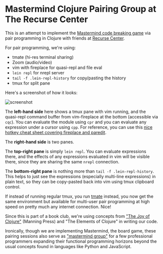 # Mastermind Clojure Pairing Group at The Recurse Center

This is an attempt to implement the [Mastermind code breaking game][mastermind]
via pair programming in Clojure with friends at [Recurse Center][recurse].

For pair programming, we're using:

- tmate (hi-res terminal sharing)
- Zoom (audio/video)
- vim with fireplace for quasi-repl and file eval
- `lein repl` for nrepl server
- `tail -f .lein-repl-history` for copy/pasting the history
- tmux for split pane

Here's a screenshot of how it looks:

![screenshot](https://user-images.githubusercontent.com/40263/102014924-85eebf80-3d26-11eb-8839-18befbf0e710.png)

The **left-hand side** here shows a tmux pane with vim running, and the
quasi-repl command buffer from vim-fireplace at the bottom (accessible via
`cqc`). You can evaluate the module using `cpr` and you can evaluate any
expression under a cursor using `cpp`. For reference, you can use this [nice
hotkey cheat sheet covering fireplace and paredit][cheat-sheet].

The **right-hand side** is two panes.

The **top-right pane** is simply `lein
repl`.  You can evaluate expressions there, and the effects of any expressions
evaluated in vim will be visible there, since they are sharing the same `nrepl`
connection.

The **bottom-right pane** is nothing more than `tail -f .lein-repl-history`. This
helps to just see the expressions (especially multi-line expressions) in plain
text, so they can be copy-pasted back into vim using tmux clipboard control.

If instead of running regular tmux, you run [tmate][tmate] instead, you now
get the same environment but available for multi-user pair programming at
high speed on pretty much any internet connection. Nice!

Since this is part of a book club, we're using concepts from ["The Joy of
Clojure"][joy] (Manning Press) and "The Elements of Clojure" in writing our code.

Ironically, though we are implementing Mastermind, the board game, these
pairing sessions also serve as ["mastermind group"][group] for a few
professional programmers expanding their functional programming horizons beyond
the usual concepts found in languages like Python and JavaScript.

[cheat-sheet]: https://gist.github.com/nblumoe/5450099
[tmate]: https://tmate.io/
[joy]: https://amzn.to/2LyNZmL
[recurse]: https://recurse.com
[mastermind]: https://en.wikipedia.org/wiki/Mastermind_(board_game)
[group]: https://en.wikipedia.org/wiki/Mastermind_group
